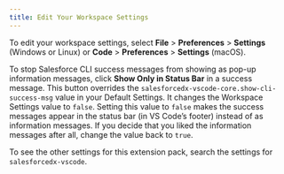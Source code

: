 ```yaml
---
title: Edit Your Workspace Settings
---
```


To edit your workspace settings, select **File** > **Preferences** > **Settings** (Windows or Linux) or **Code** > **Preferences** > **Settings** (macOS).

To stop Salesforce CLI success messages from showing as pop-up information messages, click **Show Only in Status Bar** in a success message. This button overrides the `salesforcedx-vscode-core.show-cli-success-msg` value in your Default Settings. It changes the Workspace Settings value to `false`. Setting this value to `false` makes the success messages appear in the status bar (in VS Code’s footer) instead of as information messages. If you decide that you liked the information messages after all, change the value back to `true`.

To see the other settings for this extension pack, search the settings for `salesforcedx-vscode`.